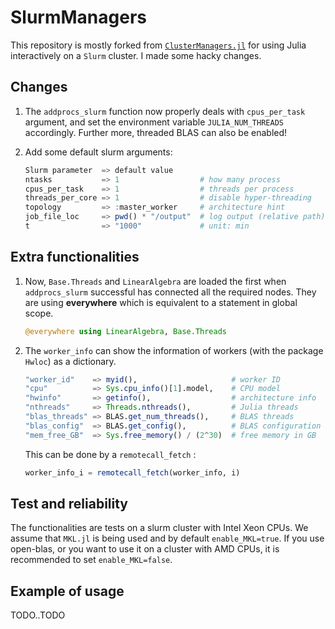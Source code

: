 # SlurmManagers

This repository is mostly forked from [`ClusterManagers.jl`](https://github.com/JuliaParallel/ClusterManagers.jl) for using Julia interactively on a `Slurm` cluster. I made some hacky changes.

## Changes
1. The `addprocs_slurm` function now properly deals with `cpus_per_task` argument, and set the environment variable `JULIA_NUM_THREADS` accordingly. Further more, threaded BLAS can also be enabled!
2. Add some default slurm arguments:

    ```julia
    Slurm parameter  => default value
    ntasks           => 1                  # how many process
    cpus_per_task    => 1                  # threads per process
    threads_per_core => 1                  # disable hyper-threading
    topology         => :master_worker     # architecture hint
    job_file_loc     => pwd() * "/output"  # log output (relative path)
    t                => "1000"             # unit: min
    ```

## Extra functionalities
1. Now, `Base.Threads` and `LinearAlgebra` are loaded the first when `addprocs_slurm` successful has connected all the required nodes. They are using **everywhere** which is equivalent to a statement in global scope.
    ```julia
    @everywhere using LinearAlgebra, Base.Threads
    ```
2. The `worker_info` can show the information of workers (with the package `Hwloc`) as a dictionary.
    ```julia
    "worker_id"    => myid(),                     # worker ID
    "cpu"          => Sys.cpu_info()[1].model,    # CPU model
    "hwinfo"       => getinfo(),                  # architecture info
    "nthreads"     => Threads.nthreads(),         # Julia threads
    "blas_threads" => BLAS.get_num_threads(),     # BLAS threads
    "blas_config"  => BLAS.get_config(),          # BLAS configuration
    "mem_free_GB"  => Sys.free_memory() / (2^30)  # free memory in GB
    ```
    This can be done by a `remotecall_fetch` :
    ```julia
    worker_info_i = remotecall_fetch(worker_info, i)
    ```

## Test and reliability
The functionalities are tests on a slurm cluster with Intel Xeon CPUs. We assume that `MKL.jl` is being used and by default `enable_MKL=true`. If you use open-blas, or you want to use it on a cluster with AMD CPUs, it is recommended to set `enable_MKL=false`.

## Example of usage

TODO..TODO